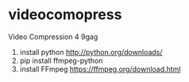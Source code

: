 # videocomopress
Video Compression 4 9gag
1. install python http://python.org/downloads/
2. pip install ffmpeg-python 
3. install FFmpeg https://ffmpeg.org/download.html